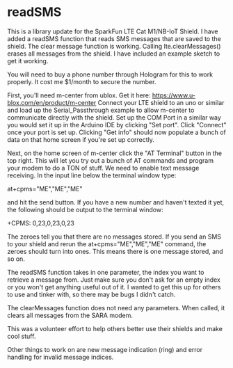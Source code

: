 # readSMS

This is a library update for the SparkFun LTE Cat M1/NB-IoT Shield.
I have added a readSMS function that reads SMS messages that are saved to the shield.
The clear message function is working. Calling lte.clearMessages() erases all messages from the shield. 
I have included an example sketch to get it working.

You will need to buy a phone number through Hologram for this to work properly. It cost me $1/month to secure the number. 

First, you'll need m-center from ublox. Get it here: https://www.u-blox.com/en/product/m-center
Connect your LTE shield to an uno or similar and load up the Serial_Passthrough example to allow m-center to 
communicate directly with the shield. Set up the COM Port in a similar way you would set it up in the Arduino IDE by clicking "Set port". 
Click "Connect" once your port is set up. Clicking "Get info" should now populate a bunch of data on that home screen if 
you're set up correctly. 

Next, on the home screen of m-center click the "AT Terminal" button in the top right. This will let you try out a bunch of AT commands 
and program your modem to do a TON of stuff. We need to enable text message receiving. In the input line below the terminal window 
type: 

at+cpms="ME","ME","ME"

and hit the send button. If you have a new number and haven't texted it yet, the following should be output to the terminal window:

+CPMS: 0,23,0,23,0,23

The zeroes tell you that there are no messages stored. If you send an SMS to your shield and rerun the at+cpms="ME","ME","ME" command, 
the zeroes should turn into ones. This means there is one message stored, and so on. 

The readSMS function takes in one parameter, the index you want to retrieve a message from. Just make sure you don't ask for an empty
index or you won't get anything useful out of it. I wanted to get this up for others to use and tinker with, so there may be bugs I 
didn't catch. 

The clearMessages function does not need any parameters. When called, it clears all messages from the SARA modem.

This was a volunteer effort to help others better use their shields and make cool stuff. 

Other things to work on are new message indication (ring) and error handling for invalid message indices. 
